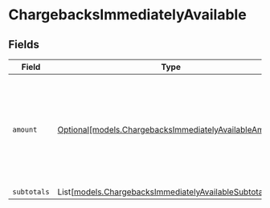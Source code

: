# ChargebacksImmediatelyAvailable


## Fields

| Field                                                                                                          | Type                                                                                                           | Required                                                                                                       | Description                                                                                                    |
| -------------------------------------------------------------------------------------------------------------- | -------------------------------------------------------------------------------------------------------------- | -------------------------------------------------------------------------------------------------------------- | -------------------------------------------------------------------------------------------------------------- |
| `amount`                                                                                                       | [Optional[models.ChargebacksImmediatelyAvailableAmount]](../models/chargebacksimmediatelyavailableamount.md)   | :heavy_minus_sign:                                                                                             | In v2 endpoints, monetary amounts are represented as objects with a `currency` and `value` field.              |
| `subtotals`                                                                                                    | List[[models.ChargebacksImmediatelyAvailableSubtotal2](../models/chargebacksimmediatelyavailablesubtotal2.md)] | :heavy_minus_sign:                                                                                             | N/A                                                                                                            |